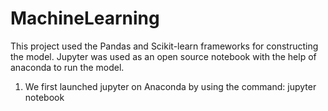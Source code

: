# MachineLearning

This project used the Pandas and Scikit-learn frameworks for constructing the model. Jupyter was used as an open source notebook with the help of anaconda to run the model.

1. We first launched jupyter on Anaconda by using the command: jupyter notebook
